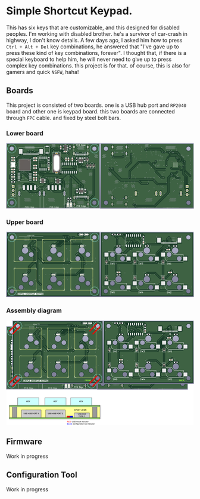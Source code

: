# Simple Shortcut Keypad.
 This has six keys that are customizable, and this designed for disabled peoples. I'm working with disabled brother. he's a survivor of car-crash in highway, I don't know details. A few days ago, I asked him how to press `Ctrl + Alt + Del` key combinations, he answered that "I've gave up to press these kind of key combinations, forever". I thought that, if there is a special keyboard to help him, he will never need to give up to press complex key combinations. this project is for that.
 of course, this is also for gamers and quick `NSFW`, haha!

## Boards
This project is consisted of two boards. one is a USB hub port and `RP2040` board and other one is keypad board. this two boards are connected through `FPC` cable. and fixed by steel bolt bars.

### Lower board
![](lower.png)

### Upper board
![](upper.png)

### Assembly diagram
![](assembly.png)

## Firmware
Work in progress

## Configuration Tool
Work in progress